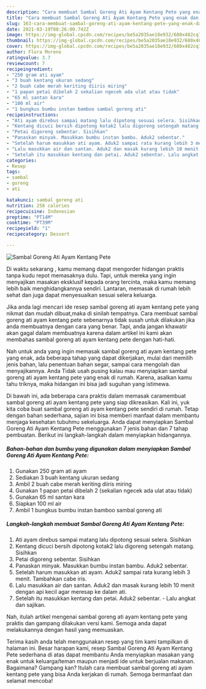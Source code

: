 ```yaml
---
description: "Cara membuat Sambal Goreng Ati Ayam Kentang Pete yang enak dan Mudah Dibuat"
title: "Cara membuat Sambal Goreng Ati Ayam Kentang Pete yang enak dan Mudah Dibuat"
slug: 163-cara-membuat-sambal-goreng-ati-ayam-kentang-pete-yang-enak-dan-mudah-dibuat
date: 2021-03-19T08:26:00.742Z
image: https://img-global.cpcdn.com/recipes/be5a2035ae18e932/680x482cq70/sambal-goreng-ati-ayam-kentang-pete-foto-resep-utama.jpg
thumbnail: https://img-global.cpcdn.com/recipes/be5a2035ae18e932/680x482cq70/sambal-goreng-ati-ayam-kentang-pete-foto-resep-utama.jpg
cover: https://img-global.cpcdn.com/recipes/be5a2035ae18e932/680x482cq70/sambal-goreng-ati-ayam-kentang-pete-foto-resep-utama.jpg
author: Flora Moreno
ratingvalue: 3.7
reviewcount: 7
recipeingredient:
- "250 gram ati ayam"
- "3 buah kentang ukuran sedang"
- "2 buah cabe merah keriting diiris miring"
- "1 papan petai dibelah 2 sekalian ngecek ada ulat atau tidak"
- "65 ml santan kara"
- "100 ml air"
- "1 bungkus bumbu instan bamboo sambal goreng ati"
recipeinstructions:
- "Ati ayam direbus sampai matang lalu dipotong sesuai selera. Sisihkan"
- "Kentang dicuci bersih dipotong kotak2 lalu digoreng setengah matang. Sisihkan"
- "Petai digoreng sebentar. Sisihkan"
- "Panaskan minyak. Masukkan bumbu instan bambu. Aduk2 sebentar."
- "Setelah harum masukkan ati ayam. Aduk2 sampai rata kurang lebih 3 menit. Tambahkan cabe iris."
- "Lalu masukkan air dan santan. Aduk2 dan masak kurang lebih 10 menit dengan api kecil agar meresap ke dalam ati."
- "Setelah itu masukkan kentang dan petai. Aduk2 sebentar. Lalu angkat dan sajikan."
categories:
- Resep
tags:
- sambal
- goreng
- ati

katakunci: sambal goreng ati 
nutrition: 258 calories
recipecuisine: Indonesian
preptime: "PT14M"
cooktime: "PT39M"
recipeyield: "1"
recipecategory: Dessert

---
```



![Sambal Goreng Ati Ayam Kentang Pete](https://img-global.cpcdn.com/recipes/be5a2035ae18e932/680x482cq70/sambal-goreng-ati-ayam-kentang-pete-foto-resep-utama.jpg)

Di waktu  sekarang , kamu memang dapat mengorder hidangan praktis tanpa kudu repot memasaknya dulu. Tapi, untuk mereka yang ingin menyajikan masakan eksklusif kepada orang tercinta, maka kamu memang lebih baik menghidangkannya sendiri. Lantaran, memasak di rumah lebih sehat dan juga dapat menyesuaikan sesuai selera keluarga.

Jika anda lagi mencari ide resep sambal goreng ati ayam kentang pete yang nikmat dan mudah dibuat,maka di sinilah tempatnya. Cara membuat sambal goreng ati ayam kentang pete  sebenarnya tidak susah untuk dilakukan jika anda membuatnya dengan cara yang benar. Tapi, anda jangan khawatir akan gagal dalam membuatnya 
karena dalam artikel ini kami akan membahas sambal goreng ati ayam kentang pete dengan hati-hati.  



Nah untuk anda yang ingin memasak sambal goreng ati ayam kentang pete yang enak, ada beberapa tahap yang dapat dikerjakan, mulai dari memilih jenis bahan, lalu penentuan bahan segar, sampai cara mengolah dan menyajikannya. Anda Tidak usah pusing kalau mau menyiapkan sambal goreng ati ayam kentang pete yang enak di rumah. Karena, asalkan kamu  tahu triknya, maka hidangan ini bisa jadi suguhan yang istimewa.

Di bawah ini, ada beberapa cara praktis  dalam memasak caramembuat sambal goreng ati ayam kentang pete yang siap dikreasikan. Kali ini, yuk kita coba buat sambal goreng ati ayam kentang pete sendiri di rumah. Tetap dengan bahan sederhana, sajian ini bisa memberi manfaat dalam membantu menjaga kesehatan tubuhmu sekeluarga. Anda dapat menyiapkan Sambal Goreng Ati Ayam Kentang Pete menggunakan 7 jenis bahan dan 7 tahap pembuatan. Berikut ini langkah-langkah dalam menyiapkan hidangannya.

<!--inarticleads1-->

##### Bahan-bahan dan bumbu yang digunakan dalam menyiapkan Sambal Goreng Ati Ayam Kentang Pete:

1. Gunakan 250 gram ati ayam
1. Sediakan 3 buah kentang ukuran sedang
1. Ambil 2 buah cabe merah keriting diiris miring
1. Gunakan 1 papan petai dibelah 2 (sekalian ngecek ada ulat atau tidak)
1. Gunakan 65 ml santan kara
1. Siapkan 100 ml air
1. Ambil 1 bungkus bumbu instan bamboo sambal goreng ati




<!--inarticleads2-->

##### Langkah-langkah membuat Sambal Goreng Ati Ayam Kentang Pete:

1. Ati ayam direbus sampai matang lalu dipotong sesuai selera. Sisihkan
1. Kentang dicuci bersih dipotong kotak2 lalu digoreng setengah matang. Sisihkan
1. Petai digoreng sebentar. Sisihkan
1. Panaskan minyak. Masukkan bumbu instan bambu. Aduk2 sebentar.
1. Setelah harum masukkan ati ayam. Aduk2 sampai rata kurang lebih 3 menit. Tambahkan cabe iris.
1. Lalu masukkan air dan santan. Aduk2 dan masak kurang lebih 10 menit dengan api kecil agar meresap ke dalam ati.
1. Setelah itu masukkan kentang dan petai. Aduk2 sebentar. - Lalu angkat dan sajikan.




Nah, itulah artikel mengenai  sambal goreng ati ayam kentang pete  yang praktis dan gampang dilakukan versi kami. Semoga anda dapat melakukannya dengan hasil yang memuaskan. 

Terima kasih anda telah menggunakan resep yang tim kami tampilkan di halaman ini. Besar harapan kami, resep  Sambal Goreng Ati Ayam Kentang Pete sederhana di atas dapat membantu Anda menyiapkan masakan yang enak untuk keluarga/teman maupun menjadi ide untuk berjualan makanan. Bagaimana? Gampang kan? Itulah cara membuat sambal goreng ati ayam kentang pete yang bisa Anda kerjakan di rumah. Semoga bermanfaat dan selamat mencoba!

